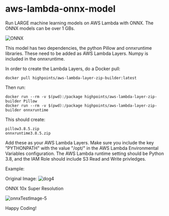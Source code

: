 # aws-lambda-onnx-model

Run LARGE machine learning models on AWS Lambda with ONNX. The ONNX models can be over 1 GBs.

![ONNX](https://user-images.githubusercontent.com/5720767/154100057-06d25a00-cfd5-40a6-b4c4-a303bbcaf5d7.jpg)



This model has two dependencies, the python Pillow and onnxruntime libraries. These need to be added as AWS Lambda Layers. Numpy is included in the onnxruntime. 

In order to create the Lambda Layers, do a Docker pull:


    docker pull highpoints/aws-lambda-layer-zip-builder:latest  



Then run:



    docker run --rm -v $(pwd):/package highpoints/aws-lambda-layer-zip-builder Pillow  
    docker run --rm -v $(pwd):/package highpoints/aws-lambda-layer-zip-builder onnxruntime 


This should create:



    pillow3.8.5.zip  
    onnxruntime3.8.5.zip

Add these as your AWS Lambda Layers. Make sure you include the key "PYTHONPATH" with the value "/opt/" in the AWS Lambda Environmental Variables configuration. The AWS Lambda runtime setting should be Python 3.8, and the IAM Role should include S3 Read and Write privledges.

Example:

Original Image:
![dog4](https://user-images.githubusercontent.com/5720767/154103872-faee83f5-94d0-4576-9dd2-203aeb2b5e87.jpg)

ONNX 10x Super Resolution

![onnxTestImage-5](https://user-images.githubusercontent.com/5720767/154103976-c861a1eb-6f44-4936-8e20-e1857ada9f42.jpg)


Happy Coding!

